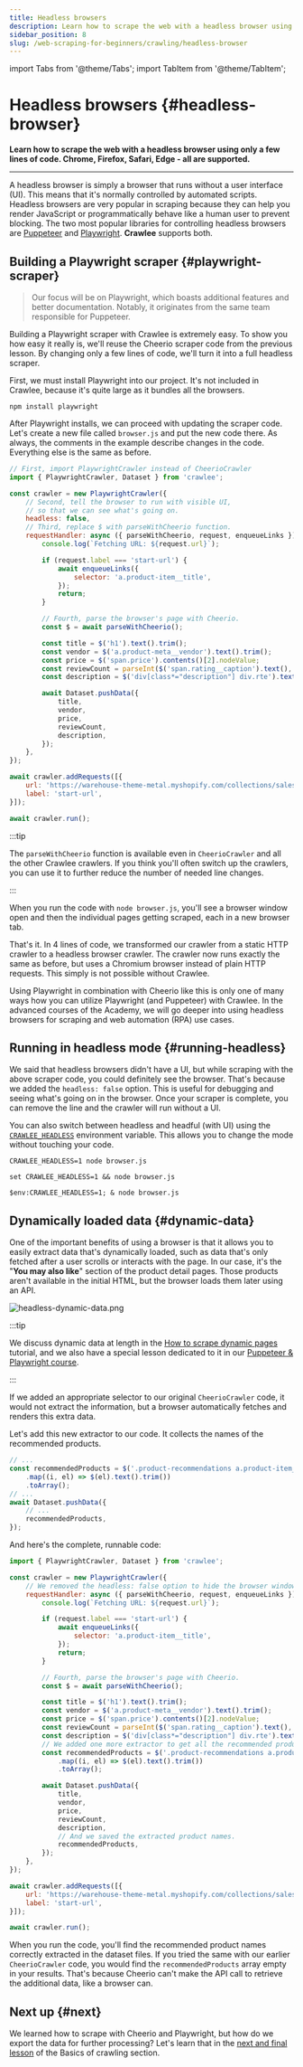 ```yaml
---
title: Headless browsers
description: Learn how to scrape the web with a headless browser using only a few lines of code. Chrome, Firefox, Safari, Edge - all are supported.
sidebar_position: 8
slug: /web-scraping-for-beginners/crawling/headless-browser
---
```


import Tabs from '@theme/Tabs';
import TabItem from '@theme/TabItem';

# Headless browsers {#headless-browser}

**Learn how to scrape the web with a headless browser using only a few lines of code. Chrome, Firefox, Safari, Edge - all are supported.**

---

A headless browser is simply a browser that runs without a user interface (UI). This means that it's normally controlled by automated scripts. Headless browsers are very popular in scraping because they can help you render JavaScript or programmatically behave like a human user to prevent blocking. The two most popular libraries for controlling headless browsers are [Puppeteer](https://pptr.dev/) and [Playwright](https://playwright.dev/). **Crawlee** supports both.

## Building a Playwright scraper {#playwright-scraper}

> Our focus will be on Playwright, which boasts additional features and better documentation. Notably, it originates from the same team responsible for Puppeteer.

Building a Playwright scraper with Crawlee is extremely easy. To show you how easy it really is, we'll reuse the Cheerio scraper code from the previous lesson. By changing only a few lines of code, we'll turn it into a full headless scraper.

First, we must install Playwright into our project. It's not included in Crawlee, because it's quite large as it bundles all the browsers.

```shell
npm install playwright
```

After Playwright installs, we can proceed with updating the scraper code. Let's create a new file called `browser.js` and put the new code there. As always, the comments in the example describe changes in the code. Everything else is the same as before.

```js title=browser.js
// First, import PlaywrightCrawler instead of CheerioCrawler
import { PlaywrightCrawler, Dataset } from 'crawlee';

const crawler = new PlaywrightCrawler({
    // Second, tell the browser to run with visible UI,
    // so that we can see what's going on.
    headless: false,
    // Third, replace $ with parseWithCheerio function.
    requestHandler: async ({ parseWithCheerio, request, enqueueLinks }) => {
        console.log(`Fetching URL: ${request.url}`);

        if (request.label === 'start-url') {
            await enqueueLinks({
                selector: 'a.product-item__title',
            });
            return;
        }

        // Fourth, parse the browser's page with Cheerio.
        const $ = await parseWithCheerio();

        const title = $('h1').text().trim();
        const vendor = $('a.product-meta__vendor').text().trim();
        const price = $('span.price').contents()[2].nodeValue;
        const reviewCount = parseInt($('span.rating__caption').text(), 10);
        const description = $('div[class*="description"] div.rte').text().trim();

        await Dataset.pushData({
            title,
            vendor,
            price,
            reviewCount,
            description,
        });
    },
});

await crawler.addRequests([{
    url: 'https://warehouse-theme-metal.myshopify.com/collections/sales',
    label: 'start-url',
}]);

await crawler.run();
```

:::tip

The `parseWithCheerio` function is available even in `CheerioCrawler` and all the other Crawlee crawlers. If you think you'll often switch up the crawlers, you can use it to further reduce the number of needed line changes.

:::


When you run the code with `node browser.js`, you'll see a browser window open and then the individual pages getting scraped, each in a new browser tab.

That's it. In 4 lines of code, we transformed our crawler from a static HTTP crawler to a headless browser crawler. The crawler now runs exactly the same as before, but uses a Chromium browser instead of plain HTTP requests. This simply is not possible without Crawlee.

Using Playwright in combination with Cheerio like this is only one of many ways how you can utilize Playwright (and Puppeteer) with Crawlee. In the advanced courses of the Academy, we will go deeper into using headless browsers for scraping and web automation (RPA) use cases.

## Running in headless mode {#running-headless}

We said that headless browsers didn't have a UI, but while scraping with the above scraper code, you could definitely see the browser. That's because we added the `headless: false` option. This is useful for debugging and seeing what's going on in the browser. Once your scraper is complete, you can remove the line and the crawler will run without a UI.

You can also switch between headless and headful (with UI) using the [`CRAWLEE_HEADLESS`](https://crawlee.dev/docs/guides/configuration#crawlee_headless) environment variable. This allows you to change the mode without touching your code.

<Tabs groupId="main">
<TabItem value="MacOS/Linux" label="MacOS/Linux">

```shell
CRAWLEE_HEADLESS=1 node browser.js
```

</TabItem>
<TabItem value="Windows CMD" label="Windows CMD">

```shell
set CRAWLEE_HEADLESS=1 && node browser.js
```

</TabItem>
<TabItem value="Windows Powershell" label="Windows Powershell">

```shell
$env:CRAWLEE_HEADLESS=1; & node browser.js
```

</TabItem>
</Tabs>

## Dynamically loaded data {#dynamic-data}

One of the important benefits of using a browser is that it allows you to easily extract data that's dynamically loaded, such as data that's only fetched after a user scrolls or interacts with the page. In our case, it's the "**You may also like**" section of the product detail pages. Those products aren't available in the initial HTML, but the browser loads them later using an API.

![headless-dynamic-data.png](./images/headless-dynamic-data.png)

:::tip

We discuss dynamic data at length in the [How to scrape dynamic pages](../../../tutorials/node_js/dealing_with_dynamic_pages.md) tutorial, and we also have a special lesson dedicated to it in our [Puppeteer & Playwright course](../../puppeteer_playwright/page/waiting.md).

:::

If we added an appropriate selector to our original `CheerioCrawler` code, it would not extract the information, but a browser automatically fetches and renders this extra data.

Let's add this new extractor to our code. It collects the names of the recommended products.

```js title=browser.js
// ...
const recommendedProducts = $('.product-recommendations a.product-item__title')
    .map((i, el) => $(el).text().trim())
    .toArray();
// ...
await Dataset.pushData({
    // ...
    recommendedProducts,
});
```

And here's the complete, runnable code:

```js title=browser.js
import { PlaywrightCrawler, Dataset } from 'crawlee';

const crawler = new PlaywrightCrawler({
    // We removed the headless: false option to hide the browser windows.
    requestHandler: async ({ parseWithCheerio, request, enqueueLinks }) => {
        console.log(`Fetching URL: ${request.url}`);

        if (request.label === 'start-url') {
            await enqueueLinks({
                selector: 'a.product-item__title',
            });
            return;
        }

        // Fourth, parse the browser's page with Cheerio.
        const $ = await parseWithCheerio();

        const title = $('h1').text().trim();
        const vendor = $('a.product-meta__vendor').text().trim();
        const price = $('span.price').contents()[2].nodeValue;
        const reviewCount = parseInt($('span.rating__caption').text(), 10);
        const description = $('div[class*="description"] div.rte').text().trim();
        // We added one more extractor to get all the recommended products.
        const recommendedProducts = $('.product-recommendations a.product-item__title')
            .map((i, el) => $(el).text().trim())
            .toArray();

        await Dataset.pushData({
            title,
            vendor,
            price,
            reviewCount,
            description,
            // And we saved the extracted product names.
            recommendedProducts,
        });
    },
});

await crawler.addRequests([{
    url: 'https://warehouse-theme-metal.myshopify.com/collections/sales',
    label: 'start-url',
}]);

await crawler.run();
```

When you run the code, you'll find the recommended product names correctly extracted in the dataset files. If you tried the same with our earlier `CheerioCrawler` code, you would find the `recommendedProducts` array empty in your results. That's because Cheerio can't make the API call to retrieve the additional data, like a browser can.

## Next up {#next}

We learned how to scrape with Cheerio and Playwright, but how do we export the data for further processing? Let's learn that in the [next and final lesson](./exporting_data.md) of the Basics of crawling section.
